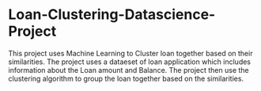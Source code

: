 # Loan-Clustering-Datascience-Project
This project uses Machine Learning to Cluster loan together based on their similarities. The project uses a dataeset of loan application which includes information about the Loan amount and Balance. The project then use the clustering algorithm to group the loan together based on the similarities.
